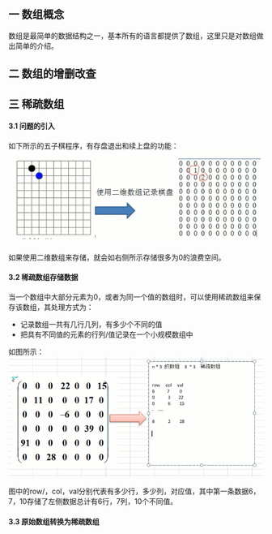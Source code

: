 ## 一 数组概念

数组是最简单的数据结构之一，基本所有的语言都提供了数组，这里只是对数组做出简单的介绍。

## 二 数组的增删改查

## 三 稀疏数组

#### 3.1 问题的引入

如下所示的五子棋程序，有存盘退出和续上盘的功能：  
![](../images/Algorithm/sparsearry-1.png)


如果使用二维数组来存储，就会如右侧所示存储很多为0的浪费空间。  

#### 3.2 稀疏数组存储数据

当一个数组中大部分元素为0，或者为同一个值的数组时，可以使用稀疏数组来保存该数组，其处理方式为：
- 记录数组一共有几行几列，有多少个不同的值
- 把具有不同值的元素的行列/值记录在一个小规模数组中

如图所示：  
![](../images/Algorithm/sparsearry-2.png)

图中的row/，col，val分别代表有多少行，多少列，对应值，其中第一条数据6，7，10存储了左侧数据总计有6行，7列，10个不同值。  

#### 3.3 原始数组转换为稀疏数组


